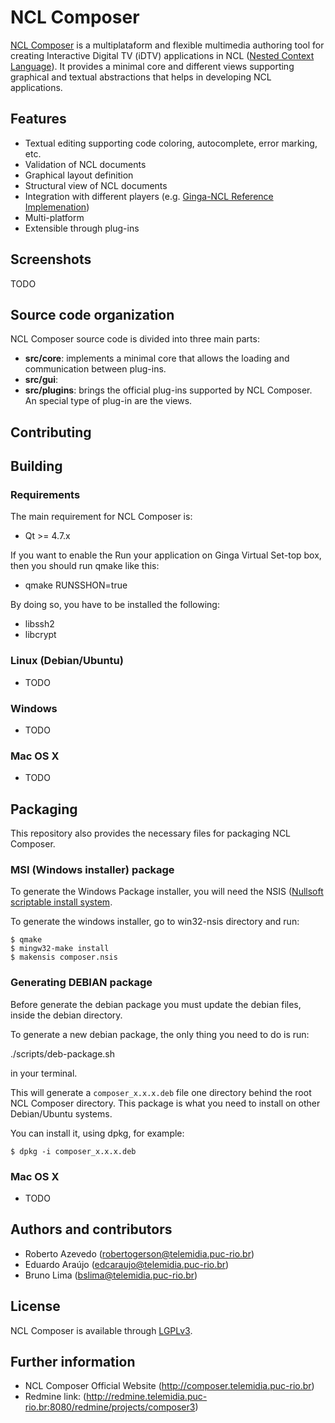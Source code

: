 # NCL Composer
[NCL Composer](http://composer.telemidia.puc-rio.br) is a multiplataform and
flexible multimedia authoring tool for creating Interactive Digital TV (iDTV)
applications in NCL ([Nested Context Language](http://www.ncl.org.br)). 
It provides a minimal core and different views supporting graphical and textual
abstractions that helps in developing NCL applications.

## Features
  * Textual editing supporting code coloring, autocomplete, error marking,
    etc.
  * Validation of NCL documents
  * Graphical layout definition
  * Structural view of NCL documents
  * Integration with different players (e.g. [Ginga-NCL Reference
    Implemenation](http://www.ginga.org.br))
  * Multi-platform
  * Extensible through plug-ins

## Screenshots
TODO

## Source code organization
NCL Composer source code is divided into three main parts:
  * __src/core__: implements a minimal core that allows the loading and communication
   between plug-ins.
  * __src/gui__: 
  * __src/plugins__: brings the official plug-ins supported by NCL Composer. An
   special type of plug-in are the views.

## Contributing

## Building

### Requirements
The main requirement for NCL Composer is:
  * Qt >= 4.7.x

If you want to enable the Run your application on Ginga Virtual Set-top box,
then you should run qmake like this:
  * qmake RUNSSHON=true

By doing so, you have to be installed the following:
  * libssh2
  * libcrypt

### Linux (Debian/Ubuntu)
  * TODO

### Windows
  * TODO

### Mac OS X
  * TODO

<!-- Additionally, this project also brings some useful files and scripts
related to code documentation, like Doxyfile, scripts to add the License HEAD
to files, Today, there are three main submodules inside this project: If you
want specific information about one of the above subproject go to its specfic
README file. -->

## Packaging
This repository also provides the necessary files for packaging NCL Composer.

### MSI (Windows installer) package
To generate the Windows Package installer, you will need the NSIS ([Nullsoft 
scriptable install system](http://nsis.sourceforge.net/).

To generate the windows installer, go to win32-nsis directory and run:

    $ qmake
    $ mingw32-make install
    $ makensis composer.nsis

### Generating DEBIAN package
Before generate the debian package you must update the debian files, inside the
debian directory.

To generate a new debian package, the only thing you need to do is run:
  
  ./scripts/deb-package.sh
  
in your terminal.

This will generate a `composer_x.x.x.deb` file one directory behind the root
NCL Composer directory. This package is what you need to install on other
Debian/Ubuntu systems.

You can install it, using dpkg, for example:

    $ dpkg -i composer_x.x.x.deb

### Mac OS X

  * TODO

## Authors and contributors
  * Roberto Azevedo (robertogerson@telemidia.puc-rio.br)
  * Eduardo Araújo (edcaraujo@telemidia.puc-rio.br)
  * Bruno Lima (bslima@telemidia.puc-rio.br)

## License

NCL Composer is available through
[LGPLv3](http://www.gnu.org/licenses/lgpl-3.0.html).

## Further information
  * NCL Composer Official Website (http://composer.telemidia.puc-rio.br)
  * Redmine link:
    (http://redmine.telemidia.puc-rio.br:8080/redmine/projects/composer3)

